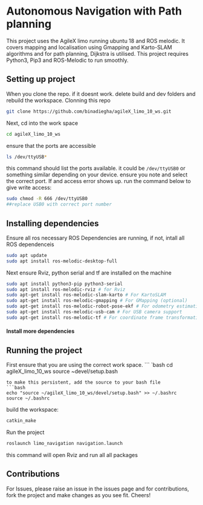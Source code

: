 # Autonomous Navigation with Path planning
This project uses the AgileX limo running ubuntu 18 and ROS melodic. It covers mapping and localisation using Gmapping and Karto-SLAM algorithms and for path planning, Dijkstra is utilised.
This project requires Python3, Pip3 and ROS-Melodic to run smoothly.

## Setting up project
When you clone the repo. if it doesnt work. delete build and dev folders and rebuild the workspace.
Clonning this repo
``` bash
git clone https://github.com/binadiegha/agileX_limo_10_ws.git
``` 
Next, cd into the work space
``` bash 
cd agileX_limo_10_ws
```
ensure that the ports are accessible
```bash
ls /dev/ttyUSB*
```
this command should list the ports available. it could be ``` /dev/ttyUSB0 ``` or something similar depending on your device. ensure you note and select the correct port. If and access error shows up. run the command below to give write access:
```bash
sudo chmod -R 666 /dev/ttyUSB0
##replace USB0 with correct port number
```

## Installing dependencies
Ensure all ros necessary ROS Dependencies are running, if not, intall all ROS dependenceis 
``` bash
sudo apt update
sudo apt install ros-melodic-desktop-full
```

Next ensure Rviz, python serial and tf are installed on the machine

```bash
sudo apt install python3-pip python3-serial
sudo apt install ros-melodic-rviz # for Rviz 
sudo apt-get install ros-melodic-slam-karto # For KartoSLAM
sudo apt-get install ros-melodic-gmapping # For GMapping (optional)
sudo apt-get install ros-melodic-robot-pose-ekf # For odometry estimation
sudo apt-get install ros-melodic-usb-cam # For USB camera support
sudo apt-get install ros-melodic-tf # For coordinate frame transformation
```

#### Install more dependencies

## Running the project
First ensure that you are using the correct work space.
``` `bash 
  cd agileX_limo_10_ws
  source ~devel/setup.bash
```
to make this persistent, add the source to your bash file
```bash
echo "source ~/agileX_limo_10_ws/devel/setup.bash" >> ~/.bashrc
source ~/.bashrc
```
build the workspace:
```bash
catkin_make
```
Run the project
```bash
roslaunch limo_navigation navigation.launch
```

this command will open Rviz and run all all packages 

## Contributions
For Issues, please raise an issue in the issues page and for contributions, fork the project and make changes as you see fit. Cheers! 
